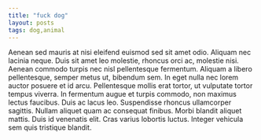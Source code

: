 ```yaml
---
title: "fuck dog"
layout: posts
tags: dog,animal
---
```


 Aenean sed mauris at nisi eleifend euismod sed sit amet odio. Aliquam nec lacinia neque. Duis sit amet leo molestie, rhoncus orci ac, molestie nisi. Aenean commodo turpis nec nisl pellentesque fermentum. Aliquam a libero pellentesque, semper metus ut, bibendum sem. In eget nulla nec lorem auctor posuere et id arcu. Pellentesque mollis erat tortor, ut vulputate tortor tempus viverra. In fermentum augue et turpis commodo, non maximus lectus faucibus. Duis ac lacus leo. Suspendisse rhoncus ullamcorper sagittis. Nullam aliquet quam ac consequat finibus. Morbi blandit aliquet mattis. Duis id venenatis elit. Cras varius lobortis luctus. Integer vehicula sem quis tristique blandit. 